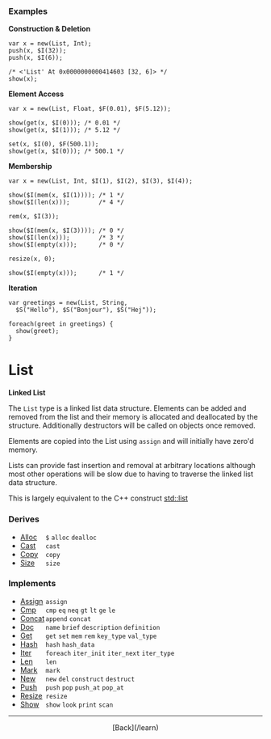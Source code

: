   <div class="row">
  <div class="col-xs-6 col-md-6">

### Examples

__Construction & Deletion__

    var x = new(List, Int);
    push(x, $I(32));
    push(x, $I(6));
    
    /* <'List' At 0x0000000000414603 [32, 6]> */
    show(x);
    

__Element Access__

    var x = new(List, Float, $F(0.01), $F(5.12));
    
    show(get(x, $I(0))); /* 0.01 */
    show(get(x, $I(1))); /* 5.12 */
    
    set(x, $I(0), $F(500.1));
    show(get(x, $I(0))); /* 500.1 */
    

__Membership__

    var x = new(List, Int, $I(1), $I(2), $I(3), $I(4));
    
    show($I(mem(x, $I(1)))); /* 1 */
    show($I(len(x)));        /* 4 */
    
    rem(x, $I(3));
    
    show($I(mem(x, $I(3)))); /* 0 */
    show($I(len(x)));        /* 3 */
    show($I(empty(x)));      /* 0 */
    
    resize(x, 0);
    
    show($I(empty(x)));      /* 1 */
    

__Iteration__

    var greetings = new(List, String, 
      $S("Hello"), $S("Bonjour"), $S("Hej"));
    
    foreach(greet in greetings) {
      show(greet);
    }
    



  </div>
  <div class="col-xs-6 col-md-6">

# List
__Linked List__

The `List` type is a linked list data structure. Elements can be added and removed from the list and their memory is allocated and deallocated by the structure. Additionally destructors will be called on objects once removed.

Elements are copied into the List using `assign` and will initially have zero'd memory.

Lists can provide fast insertion and removal at arbitrary locations although most other operations will be slow due to having to traverse the linked list data structure.

This is largely equivalent to the C++ construct [std::list](http://www.cplusplus.com/reference/list/list/)

### Derives

* <span style="width:50px; float:left;">[Alloc](/learn/alloc)</span>`$` `alloc` `dealloc` 
* <span style="width:50px; float:left;">[Cast](/learn/cast)</span>`cast` 
* <span style="width:50px; float:left;">[Copy](/learn/copy)</span>`copy` 
* <span style="width:50px; float:left;">[Size](/learn/size)</span>`size` 
### Implements

* <span style="width:50px; float:left;">[Assign](/learn/assign)</span>`assign` 
* <span style="width:50px; float:left;">[Cmp](/learn/cmp)</span>`cmp` `eq` `neq` `gt` `lt` `ge` `le` 
* <span style="width:50px; float:left;">[Concat](/learn/concat)</span>`append` `concat` 
* <span style="width:50px; float:left;">[Doc](/learn/doc)</span>`name` `brief` `description` `definition` 
* <span style="width:50px; float:left;">[Get](/learn/get)</span>`get` `set` `mem` `rem` `key_type` `val_type` 
* <span style="width:50px; float:left;">[Hash](/learn/hash)</span>`hash` `hash_data` 
* <span style="width:50px; float:left;">[Iter](/learn/iter)</span>`foreach` `iter_init` `iter_next` `iter_type` 
* <span style="width:50px; float:left;">[Len](/learn/len)</span>`len` 
* <span style="width:50px; float:left;">[Mark](/learn/mark)</span>`mark` 
* <span style="width:50px; float:left;">[New](/learn/new)</span>`new` `del` `construct` `destruct` 
* <span style="width:50px; float:left;">[Push](/learn/push)</span>`push` `pop` `push_at` `pop_at` 
* <span style="width:50px; float:left;">[Resize](/learn/resize)</span>`resize` 
* <span style="width:50px; float:left;">[Show](/learn/show)</span>`show` `look` `print` `scan` 

* * *

  <p style="text-align:center;">
[Back](/learn)
  </p>

  </div>
  </div>

